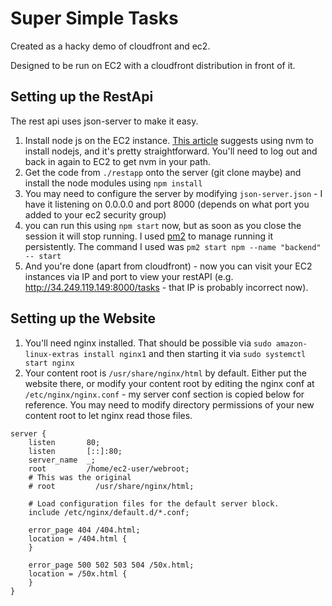 # Super Simple Tasks

Created as a hacky demo of cloudfront and ec2.

Designed to be run on EC2 with a cloudfront distribution in front of it.

## Setting up the RestApi

The rest api uses json-server to make it easy.

1. Install node js on the EC2 instance. [This article](https://docs.aws.amazon.com/sdk-for-javascript/v2/developer-guide/setting-up-node-on-ec2-instance.html) suggests using nvm to install nodejs, and it's pretty straightforward. You'll need to log out and back in again to EC2 to get nvm in your path.
2. Get the code from `./restapp` onto the server (git clone maybe) and install the node modules using `npm install`
3. You may need to configure the server by modifying `json-server.json` - I have it listening on 0.0.0.0 and port 8000 (depends on what port you added to your ec2 security group)
4. you can run this using `npm start` now, but as soon as you close the session it will stop running. I used [pm2](https://pm2.keymetrics.io/)  to manage running it persistently. The command I used was `pm2 start npm --name "backend" -- start`
5. And you're done (apart from cloudfront) - now you can visit your EC2 instances via IP and port to view your restAPI (e.g. http://34.249.119.149:8000/tasks - that IP is probably incorrect now).

## Setting up the Website

1. You'll need nginx installed. That should be possible via `sudo amazon-linux-extras install nginx1` and then starting it via `sudo systemctl start nginx`
2. Your content root is `/usr/share/nginx/html` by default. Either put the website there, or modify your content root by editing the nginx conf at `/etc/nginx/nginx.conf` - my server conf section is copied below for reference. You may need to modify directory permissions of your new content root to let nginx read those files.


```
server {
    listen       80;
    listen       [::]:80;
    server_name  _;
    root         /home/ec2-user/webroot;
    # This was the original
    # root         /usr/share/nginx/html;

    # Load configuration files for the default server block.
    include /etc/nginx/default.d/*.conf;

    error_page 404 /404.html;
    location = /404.html {
    }

    error_page 500 502 503 504 /50x.html;
    location = /50x.html {
    }
}
```
